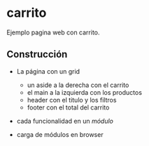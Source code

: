 # carrito

Ejemplo pagina web con carrito.

## Construcción

- La página con un grid
  - un aside a la derecha con el carrito
  - el main a la izquierda con los productos
  - header con el titulo y los filtros
  - footer con el total del carrito
 
- cada funcionalidad en un _módulo_

- carga de módulos en browser
